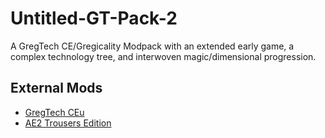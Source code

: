 # Untitled-GT-Pack-2
A GregTech CE/Gregicality Modpack with an extended early game, a complex technology tree, and interwoven magic/dimensional progression.

## External Mods
* [GregTech CEu](https://github.com/GregTechCEu/GregTech/releases/download/latest/gregtech-1.12.2-2.0.0-alpha.jar)
* [AE2 Trousers Edition](https://github.com/PrototypeTrousers/Applied-Energistics-2/releases/download/omni-fixes-v47/appliedenergistics2-rv6-stable-7.omni-fixes-v47i.jar)